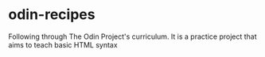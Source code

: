 # odin-recipes
Following through The Odin Project's curriculum. It is a practice project that aims to teach basic HTML syntax
